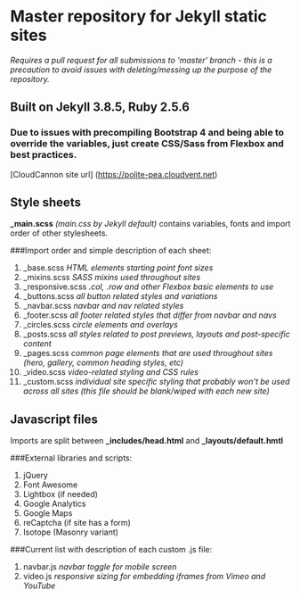 # Master repository for Jekyll static sites

*Requires a pull request for all submissions to 'master' branch - this is a precaution to avoid issues with deleting/messing up the purpose of the repository.*

## Built on Jekyll 3.8.5, Ruby 2.5.6
### Due to issues with precompiling Bootstrap 4 and being able to override the variables, just create CSS/Sass from Flexbox and best practices.

[CloudCannon site url] (https://polite-pea.cloudvent.net)

## Style sheets
**_main.scss** *(main.css by Jekyll default)* contains variables, fonts and import order of other stylesheets.

###Import order and simple description of each sheet:
1. _base.scss *HTML elements starting point font sizes*
2. _mixins.scss *SASS mixins used throughout sites*
3. _responsive.scss *.col, .row and other Flexbox basic elements to use*
4. _buttons.scss *all button related styles and variations*
5. _navbar.scss *navbar and nav related styles*
6. _footer.scss *all footer related styles that differ from navbar and navs*
7. _circles.scss *circle elements and overlays*
8. _posts.scss *all styles related to post previews, layouts and post-specific content*
9. _pages.scss *common page elements that are used throughout sites (hero, gallery, common heading styles, etc)*
10. _video.scss *video-related styling and CSS rules*
11. _custom.scss *individual site specific styling that probably won't be used across all sites (this file should be blank/wiped with each new site)*

## Javascript files
Imports are split between **_includes/head.html** and **_layouts/default.hmtl**

###External libraries and scripts:
1. jQuery
2. Font Awesome
3. Lightbox (if needed)
4. Google Analytics
5. Google Maps
6. reCaptcha (if site has a form)
7. Isotope (Masonry variant)

###Current list with description of each custom .js file:
1. navbar.js *navbar toggle for mobile screen*
2. video.js *responsive sizing for embedding iframes from Vimeo and YouTube*